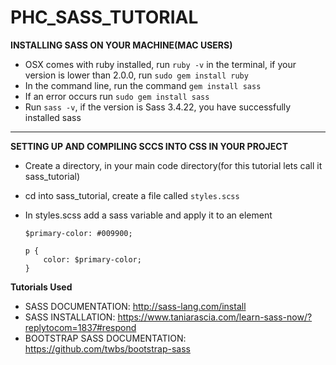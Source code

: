 # PHC_SASS_TUTORIAL

**INSTALLING SASS ON YOUR MACHINE(MAC USERS)**
* OSX comes with ruby installed, run `ruby -v` in the terminal, if your version is lower than 2.0.0, run `sudo gem install ruby`
* In the command line, run the command `gem install sass`
* If an error occurs run `sudo gem install sass`
* Run `sass -v`, if the version is Sass 3.4.22, you have successfully installed sass

***

**SETTING UP AND COMPILING SCCS INTO CSS IN YOUR PROJECT**
* Create a directory, in your main code directory(for this tutorial lets call it sass_tutorial)
* cd into sass_tutorial, create a file called `styles.scss`
* In styles.scss add a sass variable and apply it to an element
	
	```
	$primary-color: #009900;
	
	p {
		color: $primary-color;
	}
	```














**Tutorials Used** 
* SASS DOCUMENTATION: http://sass-lang.com/install
* SASS INSTALLATION: https://www.taniarascia.com/learn-sass-now/?replytocom=1837#respond
* BOOTSTRAP SASS DOCUMENTATION: https://github.com/twbs/bootstrap-sass